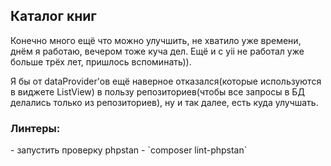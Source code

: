 <h2>Каталог книг</h2>

Конечно много ещё что можно улучшить, не хватило уже времени, днём я работаю, вечером тоже куча дел. Ещё и с yii не работал уже больше трёх лет, пришлось вспоминать)).

Я бы от dataProvider'ов ещё наверное отказался(которые используются в виджете ListView) в пользу репозиториев(чтобы все запросы в БД делались только из репозиториев), ну и так далее, есть куда улучшать.

<h3>Линтеры:</h3>
 - запустить проверку phpstan - `composer lint-phpstan`
